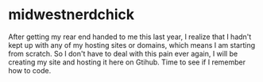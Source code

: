 # midwestnerdchick

After getting my rear end handed to me this last year, I realize that I hadn't kept up with any of my hosting sites or domains, which means I am starting from scratch. So I don't have to deal with this pain ever again, I will be creating my site and hosting it here on Gtihub. Time to see if I remember how to code. 
